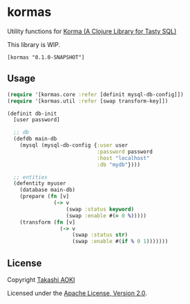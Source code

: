 # kormas

Utility functions for [Korma (A Clojure Library for Tasty SQL)][korma]

This library is WIP.

```
[kormas "0.1.0-SNAPSHOT"]
```

## Usage

```clojure
(require '[kormas.core :refer [definit mysql-db-config]])
(require '[kormas.util :refer [swap transform-key]])
```

```clojure
(definit db-init
  [user password]

  ;; db
  (defdb main-db
    (mysql (mysql-db-config {:user user
                             :password password
                             :host "localhost"
                             :db "mydb"})))

  ;; entities
  (defentity myuser
    (database main-db)
    (prepare (fn [v]
               (-> v
                   (swap :status keyword)
                   (swap :enable #(= 0 %)))))
    (transform (fn [v]
                 (-> v
                     (swap :status str)
                     (swap :enable #(if % 0 1)))))))
```

## License

Copyright [Takashi AOKI][tak.sh]

Licensed under the [Apache License, Version 2.0][apache-license-2.0].

[korma]: http://sqlkorma.com/
[tak.sh]: http://tak.sh
[apache-license-2.0]: http://www.apache.org/licenses/LICENSE-2.0.html
